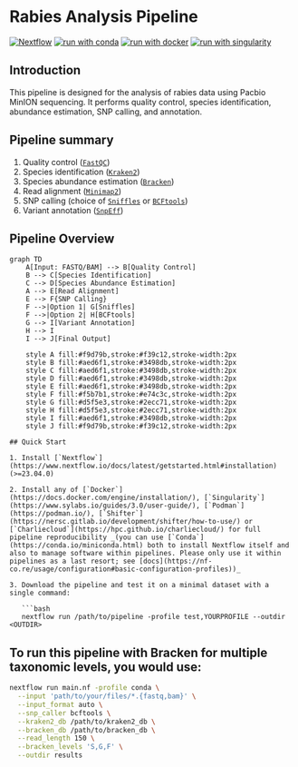 # Rabies Analysis Pipeline

[![Nextflow](https://img.shields.io/badge/nextflow%20DSL2-%E2%89%A523.04.0-23aa62.svg)](https://www.nextflow.io/)
[![run with conda](http://img.shields.io/badge/run%20with-conda-3EB049?labelColor=000000&logo=anaconda)](https://docs.conda.io/en/latest/)
[![run with docker](https://img.shields.io/badge/run%20with-docker-0db7ed?labelColor=000000&logo=docker)](https://www.docker.com/)
[![run with singularity](https://img.shields.io/badge/run%20with-singularity-1d355c.svg?labelColor=000000)](https://sylabs.io/docs/)

## Introduction

This pipeline is designed for the analysis of rabies data using Pacbio MinION sequencing. It performs quality control, species identification, abundance estimation, SNP calling, and annotation.

## Pipeline summary

1. Quality control ([`FastQC`](https://www.bioinformatics.babraham.ac.uk/projects/fastqc/))
2. Species identification ([`Kraken2`](https://ccb.jhu.edu/software/kraken2/))
3. Species abundance estimation ([`Bracken`](https://ccb.jhu.edu/software/bracken/))
4. Read alignment ([`Minimap2`](https://github.com/lh3/minimap2))
5. SNP calling (choice of [`Sniffles`](https://github.com/fritzsedlazeck/Sniffles) or [`BCFtools`](https://samtools.github.io/bcftools/bcftools.html))
6. Variant annotation ([`SnpEff`](https://pcingola.github.io/SnpEff/))

## Pipeline Overview

```mermaid
graph TD
    A[Input: FASTQ/BAM] --> B[Quality Control]
    B --> C[Species Identification]
    C --> D[Species Abundance Estimation]
    A --> E[Read Alignment]
    E --> F{SNP Calling}
    F -->|Option 1| G[Sniffles]
    F -->|Option 2| H[BCFtools]
    G --> I[Variant Annotation]
    H --> I
    I --> J[Final Output]
    
    style A fill:#f9d79b,stroke:#f39c12,stroke-width:2px
    style B fill:#aed6f1,stroke:#3498db,stroke-width:2px
    style C fill:#aed6f1,stroke:#3498db,stroke-width:2px
    style D fill:#aed6f1,stroke:#3498db,stroke-width:2px
    style E fill:#aed6f1,stroke:#3498db,stroke-width:2px
    style F fill:#f5b7b1,stroke:#e74c3c,stroke-width:2px
    style G fill:#d5f5e3,stroke:#2ecc71,stroke-width:2px
    style H fill:#d5f5e3,stroke:#2ecc71,stroke-width:2px
    style I fill:#aed6f1,stroke:#3498db,stroke-width:2px
    style J fill:#f9d79b,stroke:#f39c12,stroke-width:2px

## Quick Start

1. Install [`Nextflow`](https://www.nextflow.io/docs/latest/getstarted.html#installation) (>=23.04.0)

2. Install any of [`Docker`](https://docs.docker.com/engine/installation/), [`Singularity`](https://www.sylabs.io/guides/3.0/user-guide/), [`Podman`](https://podman.io/), [`Shifter`](https://nersc.gitlab.io/development/shifter/how-to-use/) or [`Charliecloud`](https://hpc.github.io/charliecloud/) for full pipeline reproducibility _(you can use [`Conda`](https://conda.io/miniconda.html) both to install Nextflow itself and also to manage software within pipelines. Please only use it within pipelines as a last resort; see [docs](https://nf-co.re/usage/configuration#basic-configuration-profiles))_

3. Download the pipeline and test it on a minimal dataset with a single command:

   ```bash
   nextflow run /path/to/pipeline -profile test,YOURPROFILE --outdir <OUTDIR>
   ```

## To run this pipeline with Bracken for multiple taxonomic levels, you would use:
  ```bash
  nextflow run main.nf -profile conda \
    --input 'path/to/your/files/*.{fastq,bam}' \
    --input_format auto \
    --snp_caller bcftools \
    --kraken2_db /path/to/kraken2_db \
    --bracken_db /path/to/bracken_db \
    --read_length 150 \
    --bracken_levels 'S,G,F' \
    --outdir results
  ```
